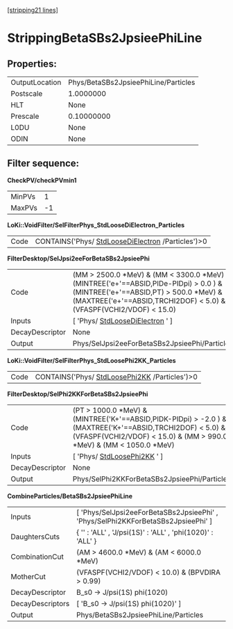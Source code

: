 [[stripping21 lines]](./stripping21-radiative)

# StrippingBetaSBs2JpsieePhiLine

## Properties:

|                |                                      |
|----------------|--------------------------------------|
| OutputLocation | Phys/BetaSBs2JpsieePhiLine/Particles |
| Postscale      | 1.0000000                            |
| HLT            | None                                 |
| Prescale       | 0.10000000                           |
| L0DU           | None                                 |
| ODIN           | None                                 |

## Filter sequence:

**CheckPV/checkPVmin1**

|        |     |
|--------|-----|
| MinPVs | 1   |
| MaxPVs | -1  |

**LoKi::VoidFilter/SelFilterPhys_StdLooseDiElectron_Particles**

|      |                                                                                        |
|------|----------------------------------------------------------------------------------------|
| Code | CONTAINS('Phys/ [StdLooseDiElectron](./stripping21-stdloosedielectron) /Particles')\>0 |

**FilterDesktop/SelJpsi2eeForBetaSBs2JpsieePhi**

|                 |                                                                                                                                                                                                             |
|-----------------|-------------------------------------------------------------------------------------------------------------------------------------------------------------------------------------------------------------|
| Code            | (MM \> 2500.0 \*MeV) & (MM \< 3300.0 \*MeV) & (MINTREE('e+'==ABSID,PIDe-PIDpi) \> 0.0 ) & (MINTREE('e+'==ABSID,PT) \> 500.0 \*MeV) & (MAXTREE('e+'==ABSID,TRCHI2DOF) \< 5.0) & (VFASPF(VCHI2/VDOF) \< 15.0) |
| Inputs          | [ 'Phys/ [StdLooseDiElectron](./stripping21-stdloosedielectron) ' ]                                                                                                                                       |
| DecayDescriptor | None                                                                                                                                                                                                        |
| Output          | Phys/SelJpsi2eeForBetaSBs2JpsieePhi/Particles                                                                                                                                                               |

**LoKi::VoidFilter/SelFilterPhys_StdLoosePhi2KK_Particles**

|      |                                                                                |
|------|--------------------------------------------------------------------------------|
| Code | CONTAINS('Phys/ [StdLoosePhi2KK](./stripping21-stdloosephi2kk) /Particles')\>0 |

**FilterDesktop/SelPhi2KKForBetaSBs2JpsieePhi**

|                 |                                                                                                                                                                                         |
|-----------------|-----------------------------------------------------------------------------------------------------------------------------------------------------------------------------------------|
| Code            | (PT \> 1000.0 \*MeV) & (MINTREE('K+'==ABSID,PIDK-PIDpi) \> -2.0 ) & (MAXTREE('K+'==ABSID,TRCHI2DOF) \< 5.0) & (VFASPF(VCHI2/VDOF) \< 15.0) & (MM \> 990.0 \*MeV) & (MM \< 1050.0 \*MeV) |
| Inputs          | [ 'Phys/ [StdLoosePhi2KK](./stripping21-stdloosephi2kk) ' ]                                                                                                                           |
| DecayDescriptor | None                                                                                                                                                                                    |
| Output          | Phys/SelPhi2KKForBetaSBs2JpsieePhi/Particles                                                                                                                                            |

**CombineParticles/BetaSBs2JpsieePhiLine**

|                  |                                                                                    |
|------------------|------------------------------------------------------------------------------------|
| Inputs           | [ 'Phys/SelJpsi2eeForBetaSBs2JpsieePhi' , 'Phys/SelPhi2KKForBetaSBs2JpsieePhi' ] |
| DaughtersCuts    | { '' : 'ALL' , 'J/psi(1S)' : 'ALL' , 'phi(1020)' : 'ALL' }                         |
| CombinationCut   | (AM \> 4600.0 \*MeV) & (AM \< 6000.0 \*MeV)                                        |
| MotherCut        | (VFASPF(VCHI2/VDOF) \< 10.0) & (BPVDIRA \> 0.99)                                   |
| DecayDescriptor  | B_s0 -\> J/psi(1S) phi(1020)                                                       |
| DecayDescriptors | [ 'B_s0 -\> J/psi(1S) phi(1020)' ]                                               |
| Output           | Phys/BetaSBs2JpsieePhiLine/Particles                                               |
